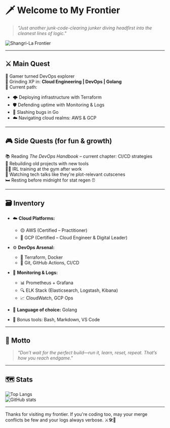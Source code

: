 # 🗡️ Welcome to My Frontier

> *"Just another junk-code-clearing junker diving headfirst into the cleanest lines of logic."*

![Shangri-La Frontier](https://media1.tenor.com/m/EVKW47Atff4AAAAC/shangri-la-frontier-sunraku-emul-bilac-now-moving-shangri-la-frontier.gif)

---

## ⚔️ Main Quest

👾 Gamer turned DevOps explorer  
🧠 Grinding XP in: **Cloud Engineering | DevOps | Golang**  
📍 Current path:  
- 🌩️ Deploying infrastructure with Terraform  
- 🛡️ Defending uptime with Monitoring & Logs  
- 🐹 Slashing bugs in Go  
- ☁️ Navigating cloud realms: AWS & GCP

---

## 🎮 Side Quests (for fun & growth)

📚 Reading *The DevOps Handbook* – current chapter: CI/CD strategies  
🧪 Rebuilding old projects with new tools  
🏋️‍♂️ IRL training at the gym after work  
📼 Watching tech talks like they're plot-relevant cutscenes  
🛏️ Resting before midnight for stat regen ⏰

---

## 🗃️ Inventory

- ☁️ **Cloud Platforms:**  
  - 🟡 AWS (Certified – Practitioner)  
  - 🔵 GCP (Certified – Cloud Engineer & Digital Leader)

- ⚙️ **DevOps Arsenal:**  
  - 🧱 Terraform, Docker  
  - 🔁 Git, GitHub Actions, CI/CD

- 📡 **Monitoring & Logs:**  
  - 📊 Prometheus + Grafana  
  - 🔍 ELK Stack (Elasticsearch, Logstash, Kibana)  
  - 📈 CloudWatch, GCP Ops

- 🐹 **Language of choice:** Golang  
- 🧪 Bonus tools: Bash, Markdown, VS Code

---

## 🧭 Motto

> *"Don’t wait for the perfect build—run it, learn, reset, repeat. That’s how you reach endgame."*

---

## 🗺️ Stats

![Top Langs](https://github-readme-stats.vercel.app/api/top-langs/?username=glng-swndru&layout=compact&theme=tokyonight)  
![GitHub stats](https://github-readme-stats.vercel.app/api?username=glng-swndru&show_icons=true&theme=tokyonight)

---

Thanks for visiting my frontier. If you're coding too, may your merge conflicts be few and your logs always verbose. ⚔️🛠️📡
